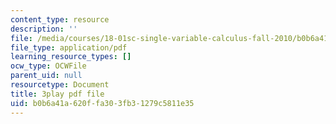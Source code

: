 ```yaml
---
content_type: resource
description: ''
file: /media/courses/18-01sc-single-variable-calculus-fall-2010/b0b6a41a620ffa303fb31279c5811e35_-MI0b4h3rS0.pdf
file_type: application/pdf
learning_resource_types: []
ocw_type: OCWFile
parent_uid: null
resourcetype: Document
title: 3play pdf file
uid: b0b6a41a-620f-fa30-3fb3-1279c5811e35
---
```

